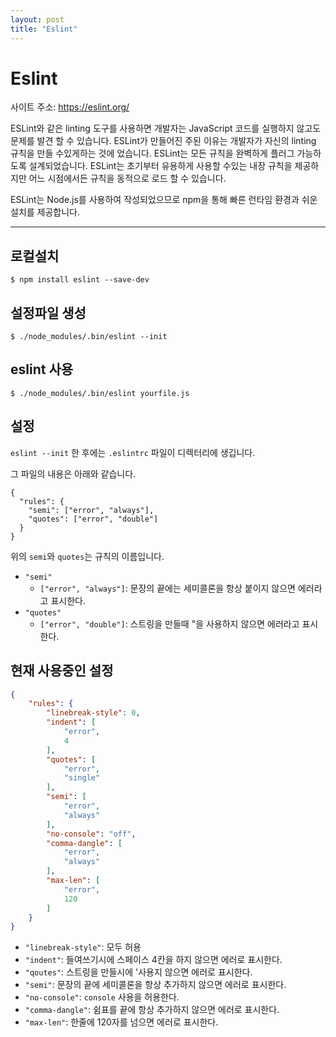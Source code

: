 ```yaml
---
layout: post
title: "Eslint"
---
```


# Eslint

사이트 주소: https://eslint.org/

ESLint와 같은 linting 도구를 사용하면 개발자는 JavaScript 코드를 실행하지 않고도 문제를 발견 할 수 있습니다. ESLint가 만들어진 주된 이유는 개발자가 자신의 linting 규칙을 만들 수있게하는 것에 었습니다. ESLint는 모든 규칙을 완벽하게 플러그 가능하도록 설계되었습니다. ESLint는 초기부터 유용하게 사용할 수있는 내장 규칙을 제공하지만 어느 시점에서든 규칙을 동적으로 로드 할 수 있습니다.


ESLint는 Node.js를 사용하여 작성되었으므로 npm을 통해 빠른 런타임 환경과 쉬운 설치를 제공합니다.

---

## 로컬설치

``` shell
$ npm install eslint --save-dev
```



## 설정파일 생성

```shell
$ ./node_modules/.bin/eslint --init
```



## eslint 사용

```shell
$ ./node_modules/.bin/eslint yourfile.js
```



## 설정

`eslint --init` 한 후에는 `.eslintrc` 파일이 디렉터리에 생깁니다.

그 파일의 내용은 아래와 같습니다.

```shell
{
  "rules": {
    "semi": ["error", "always"],
    "quotes": ["error", "double"]
  }
}
```

위의 `semi`와 `quotes`는 규칙의 이름입니다.

* `"semi"`
  * `["error", "always"]`: 문장의 끝에는 세미콜론을 항상 붙이지 않으면 에러라고 표시한다.
* `"quotes"`
  * `["error", "double"]`:  스트링을 만들때 "을 사용하지 않으면 에러라고 표시한다.



## 현재 사용중인 설정

```json
{
    "rules": {
        "linebreak-style": 0,
        "indent": [
            "error",
            4
        ],
        "quotes": [
            "error",
            "single"
        ],
        "semi": [
            "error",
            "always"
        ],
        "no-console": "off",
        "comma-dangle": [
            "error",
            "always"
        ],
        "max-len": [
            "error",
            120
        ]
    }
}
```



- `"linebreak-style"`: 모두 허용
- `"indent"`: 들여쓰기시에 스페이스 4칸을 하지 않으면 에러로 표시한다.
- `"qoutes"`:  스트링을 만들시에 '사용지 않으면 에러로 표시한다.
- `"semi"`: 문장의 끝에 세미콜론을 항상 추가하지 않으면 에러로 표시한다.
- `"no-console"`: `console` 사용을 허용한다.
- `"comma-dangle"`: 쉼표를 끝에 항상 추가하지 않으면 에러로 표시한다.
- `"max-len"`: 한줄에 120자를 넘으면 에러로 표시한다.
